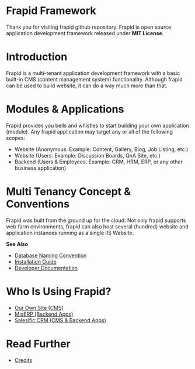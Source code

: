 # Frapid Framework

Thank you for visiting frapid github repository. Frapid is open source application development
framework released under **MIT License**.


# Introduction

Frapid is a multi-tenant application development framework with a basic
built-in CMS (content management system) functionality. Although frapid can be used 
to build website, it can do a way much more than that.


# Modules & Applications

Frapid provides you bells and whistles to start building your own application (module).
Any frapid application may target any or all of the following scopes:

* Website (Anonymous. Example: Content, Gallery, Blog, Job Listing, etc.)
* Website (Users. Example: Discussion Boards, QnA Site, etc.)
* Backend (Users & Employees. Example: CRM, HRM, ERP, or any other business application)

# Multi Tenancy Concept & Conventions

Frapid was built from the ground up for the cloud. Not only frapid supports web farm environments, 
frapid can also host several (hundred) website and application instances 
running as a single IIS Website.

**See Also**

* [Database Naming Convention](docs/concepts/database-naming-convention.md)
* [Installation Guide](docs/installation/README.md)
* [Developer Documentation](docs/developer/README.md)

# Who Is Using Frapid?

* [Our Own Site (CMS)](http://docs.frapid.com)
* [MixERP (Backend Apps)](https://github.com/mixerp/mixerp/)
* [Salesific CRM (CMS & Backend Apps)](https://github.com/binodnp/salesific-crm)

# Read Further

* [Credits](docs/credits/README.md)